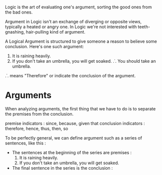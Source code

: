Logic is the art of evaluating one's argument, sorting the good ones from the bad ones.

Argument in Logic isn't an exchange of diverging or opposite views, typically a heated or angry one. In Logic we're not interested with teeth-gnashing, hair-pulling kind of argument.

A Logical Argument is structured to give someone a reason to believe some conclusion. Here's one such argument:
1. It is raining heavily.
2. If you don't take an umbrella, you will get soaked.
.˙. You should take an umbrella.

.˙. means "Therefore" or indicate the conclusion of the argument.

# Arguments
When analyzing arguments, the first thing that we have to do is to separate the premises from the conclusion.

premise indicators : since, because, given that
conclusion indicators : therefore, hence, thus, then, so

To be perfectly general, we can define argument such as a series of sentences, like this :
- The sentences at the beginning of the series are premises :
	1. It is raining heavily.
	2. If you don't take an umbrella, you will get soaked.
- The final sentence in the series is the conclusion : 